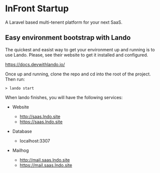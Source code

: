 # InFront Startup

A Laravel based multi-tenent platform for your next SaaS.

## Easy environment bootstrap with Lando

The quickest and easist way to get your environment up and running is to use Lando. Please, see their website to get it installed and configured.

https://docs.devwithlando.io/

Once up and running, clone the repo and cd into the root of the project. Then run:

```
> lando start
```

When lando finishes, you will have the following services:

- Website
  - http://saas.lndo.site
  - https://saas.lndo.site

- Database
  - localhost:3307

- Mailhog
  - http://mail.saas.lndo.site
  - https://mail.saas.lndo.site
